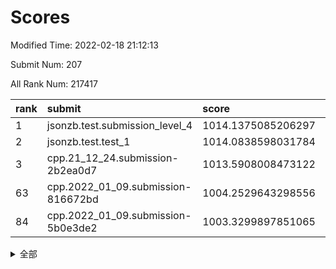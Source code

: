 # Scores

Modified Time: 2022-02-18 21:12:13

Submit Num: 207

All Rank Num: 217417

| rank |               submit               |       score        |       sigma        | pk_num |
| :--- | :--------------------------------- | :----------------- | :----------------- | :----- |
| 1    | jsonzb.test.submission_level_4     | 1014.1375085206297 | 0.8180091123150416 | 4206   |
| 2    | jsonzb.test.test_1                 | 1014.0838598031784 | 0.8127120023088683 | 4198   |
| 3    | cpp.21_12_24.submission-2b2ea0d7   | 1013.5908008473122 | 0.8199237288716683 | 4202   |
| 63   | cpp.2022_01_09.submission-816672bd | 1004.2529643298556 | 0.7135911176840558 | 4196   |
| 84   | cpp.2022_01_09.submission-5b0e3de2 | 1003.3299897851065 | 0.7036924413805548 | 4206   |


<details>
<summary>全部</summary>

| rank |                 submit                 |       score        |       sigma        | pk_num |
| :--- | :------------------------------------- | :----------------- | :----------------- | :----- |
| 1    | jsonzb.test.submission_level_4         | 1014.1375085206297 | 0.8180091123150416 | 4206   |
| 2    | jsonzb.test.test_1                     | 1014.0838598031784 | 0.8127120023088683 | 4198   |
| 3    | cpp.21_12_24.submission-2b2ea0d7       | 1013.5908008473122 | 0.8199237288716683 | 4202   |
| 4    | gobigger.level_3.submission_level_3_25 | 1012.2563274914978 | 0.7847512583479349 | 4198   |
| 5    | gobigger.level_3.submission_level_3_8  | 1011.8607149661718 | 0.7893849134024871 | 4212   |
| 6    | gobigger.level_3.submission_level_3_7  | 1011.6431096671834 | 0.7743519399128771 | 4196   |
| 7    | gobigger.level_3.submission_level_3_13 | 1011.5966841037714 | 0.7804434220778029 | 4198   |
| 8    | gobigger.level_3.submission_level_3_6  | 1011.2578933817582 | 0.7829527429339862 | 4200   |
| 9    | gobigger.level_3.submission_level_3_27 | 1011.1930415232075 | 0.7848668536563312 | 4197   |
| 10   | gobigger.level_3.submission_level_3_10 | 1011.0565859984938 | 0.7869406667247063 | 4200   |
| 11   | gobigger.level_3.submission_level_3_28 | 1010.9750052652796 | 0.7943109279306901 | 4199   |
| 12   | gobigger.level_3.submission_level_3_11 | 1010.9735416463213 | 0.7724350924595489 | 4197   |
| 13   | gobigger.level_3.submission_level_3_1  | 1010.9601808688544 | 0.7745085249658085 | 4200   |
| 14   | gobigger.level_3.submission_level_3_33 | 1010.948212947708  | 0.7507381066484086 | 4198   |
| 15   | gobigger.level_3.submission_level_3_29 | 1010.8419295294491 | 0.7773605959956087 | 4203   |
| 16   | gobigger.level_3.submission_level_3_16 | 1010.8001811578912 | 0.7718018806143493 | 4202   |
| 17   | gobigger.level_3.submission_level_3_2  | 1010.6425237112521 | 0.7580206808009394 | 4201   |
| 18   | gobigger.level_3.submission_level_3_34 | 1010.6102848752197 | 0.7658758832346276 | 4201   |
| 19   | gobigger.level_3.submission_level_3_21 | 1010.594626041077  | 0.7707497938586898 | 4197   |
| 20   | gobigger.level_3.submission_level_3_19 | 1010.5686864275542 | 0.7615728498527214 | 4201   |
| 21   | gobigger.level_3.submission_level_3_49 | 1010.547246145708  | 0.7628107956436877 | 4203   |
| 22   | gobigger.level_3.submission_level_3_38 | 1010.5273677872149 | 0.7922276613396901 | 4202   |
| 23   | gobigger.level_3.submission_level_3_0  | 1010.5148888307374 | 0.7596250054922912 | 4208   |
| 24   | gobigger.level_3.submission_level_3_32 | 1010.5111573281371 | 0.7748599055205432 | 4203   |
| 25   | gobigger.level_3.submission_level_3_22 | 1010.2947242469617 | 0.7572401912920498 | 4203   |
| 26   | gobigger.level_3.submission_level_3_41 | 1010.2607035024469 | 0.7838170682802205 | 4201   |
| 27   | gobigger.level_3.submission_level_3_20 | 1010.1582284296534 | 0.7585986453674941 | 4198   |
| 28   | gobigger.level_3.submission_level_3_4  | 1010.1573888993537 | 0.7638014088025059 | 4204   |
| 29   | gobigger.level_3.submission_level_3_37 | 1010.1363457635649 | 0.7523043931444524 | 4201   |
| 30   | gobigger.level_3.submission_level_3_30 | 1010.1190520951725 | 0.7670777086193832 | 4202   |
| 31   | gobigger.level_3.submission_level_3_15 | 1009.9775416267989 | 0.7629456137766963 | 4201   |
| 32   | gobigger.level_3.submission_level_3_39 | 1009.9380719158705 | 0.7541595975871022 | 4205   |
| 33   | gobigger.level_3.submission_level_3_48 | 1009.8944092582989 | 0.7648131135515631 | 4204   |
| 34   | gobigger.level_3.submission_level_3_40 | 1009.8710485438243 | 0.7665479231106576 | 4200   |
| 35   | gobigger.level_3.submission_level_3_43 | 1009.8220393996269 | 0.7554990360728199 | 4200   |
| 36   | gobigger.level_3.submission_level_3_31 | 1009.8087535126913 | 0.7484688948821127 | 4197   |
| 37   | gobigger.level_3.submission_level_3_24 | 1009.8006488440463 | 0.7539960421308463 | 4201   |
| 38   | gobigger.level_3.submission_level_3_47 | 1009.7891640355535 | 0.7559620044222495 | 4204   |
| 39   | gobigger.level_3.submission_level_3_12 | 1009.6747397595051 | 0.7684394970693967 | 4203   |
| 40   | gobigger.level_3.submission_level_3_5  | 1009.6086993982991 | 0.7518055082713387 | 4201   |
| 41   | gobigger.level_3.submission_level_3_9  | 1009.5798641415527 | 0.7508596132048453 | 4203   |
| 42   | gobigger.level_3.submission_level_3_46 | 1009.5156343907079 | 0.7478827388827396 | 4200   |
| 43   | gobigger.level_3.submission_level_3_23 | 1009.509976848683  | 0.7578882170904078 | 4195   |
| 44   | gobigger.level_3.submission_level_3_18 | 1009.4531351790608 | 0.7500990945690779 | 4203   |
| 45   | gobigger.level_3.submission_level_3_36 | 1009.3664606689969 | 0.752678804145904  | 4200   |
| 46   | gobigger.level_3.submission_level_3_26 | 1009.3554352454067 | 0.7708301821931702 | 4200   |
| 47   | gobigger.level_3.submission_level_3_35 | 1009.2852934816125 | 0.7668974518838763 | 4199   |
| 48   | gobigger.level_3.submission_level_3_42 | 1009.1918387413717 | 0.7414762807523514 | 4199   |
| 49   | gobigger.level_3.submission_level_3_14 | 1009.0952492825915 | 0.7671376586837867 | 4198   |
| 50   | gobigger.level_3.submission_level_3_45 | 1008.9998038294757 | 0.7448539606598966 | 4204   |
| 51   | gobigger.level_3.submission_level_3_17 | 1008.7224054729165 | 0.7488647321343839 | 4204   |
| 52   | gobigger.level_3.submission_level_3_3  | 1008.4237977630953 | 0.7339316232688354 | 4201   |
| 53   | gobigger.level_3.submission_level_3_44 | 1008.2808314030274 | 0.7479429540432251 | 4202   |
| 54   | gobigger.level_1.submission_level_1_18 | 1005.0447217382147 | 0.7094366124998794 | 4202   |
| 55   | gobigger.level_1.submission_level_1_8  | 1004.8699219260445 | 0.7191279548707679 | 4201   |
| 56   | gobigger.level_1.submission_level_1_12 | 1004.686773205088  | 0.7344587342262138 | 4201   |
| 57   | gobigger.level_1.submission_level_1_20 | 1004.5971392209598 | 0.7260596824371952 | 4200   |
| 58   | gobigger.level_1.submission_level_1_38 | 1004.554919339583  | 0.7235437320975384 | 4199   |
| 59   | gobigger.level_1.submission_level_1_22 | 1004.3948120967987 | 0.727791253510225  | 4202   |
| 60   | gobigger.level_1.submission_level_1_49 | 1004.3280345652421 | 0.7223450942895446 | 4197   |
| 61   | gobigger.level_1.submission_level_1_29 | 1004.3206373654241 | 0.7151171315629817 | 4201   |
| 62   | gobigger.level_1.submission_level_1_3  | 1004.2858048299652 | 0.7132234072161169 | 4198   |
| 63   | cpp.2022_01_09.submission-816672bd     | 1004.2529643298556 | 0.7135911176840558 | 4196   |
| 64   | gobigger.level_1.submission_level_1_27 | 1004.2170676216302 | 0.7284470602525396 | 4196   |
| 65   | gobigger.level_1.submission_level_1_14 | 1004.1918918291626 | 0.7185496427965479 | 4201   |
| 66   | gobigger.level_1.submission_level_1_43 | 1004.1073171309198 | 0.7285304271399399 | 4199   |
| 67   | gobigger.level_1.submission_level_1_6  | 1004.0857413165656 | 0.7205076138636535 | 4199   |
| 68   | gobigger.level_1.submission_level_1_34 | 1004.081222540644  | 0.7018077631873074 | 4202   |
| 69   | gobigger.level_1.submission_level_1_40 | 1004.0145003423484 | 0.7192946727264565 | 4205   |
| 70   | gobigger.level_1.submission_level_1_31 | 1004.0130730089688 | 0.7200866455896141 | 4206   |
| 71   | gobigger.level_1.submission_level_1_1  | 1004.0075751266988 | 0.7178952729456193 | 4197   |
| 72   | gobigger.level_1.submission_level_1_32 | 1003.9401299434842 | 0.7314135756119192 | 4200   |
| 73   | gobigger.level_1.submission_level_1_11 | 1003.9224758181119 | 0.7234206709700456 | 4202   |
| 74   | gobigger.level_1.submission_level_1_46 | 1003.9137134640903 | 0.7184006325008124 | 4201   |
| 75   | gobigger.level_1.submission_level_1_35 | 1003.720010415557  | 0.7233862569870542 | 4200   |
| 76   | gobigger.level_1.submission_level_1_9  | 1003.6301000912304 | 0.7192934676723209 | 4201   |
| 77   | gobigger.level_1.submission_level_1_4  | 1003.5080501327092 | 0.721713555286071  | 4205   |
| 78   | gobigger.level_1.submission_level_1_44 | 1003.4649397446544 | 0.7135694882275457 | 4199   |
| 79   | gobigger.level_1.submission_level_1_7  | 1003.4175723588304 | 0.7279812327300766 | 4207   |
| 80   | gobigger.level_1.submission_level_1_10 | 1003.397864635565  | 0.7256982794710793 | 4202   |
| 81   | gobigger.level_1.submission_level_1_30 | 1003.396597119006  | 0.7170373376169261 | 4208   |
| 82   | gobigger.level_1.submission_level_1_39 | 1003.380991179117  | 0.7197588186194445 | 4201   |
| 83   | gobigger.level_1.submission_level_1_15 | 1003.3383308182816 | 0.7198888680832163 | 4199   |
| 84   | cpp.2022_01_09.submission-5b0e3de2     | 1003.3299897851065 | 0.7036924413805548 | 4206   |
| 85   | gobigger.level_1.submission_level_1_36 | 1003.2797394751545 | 0.7211789250198123 | 4203   |
| 86   | gobigger.level_1.submission_level_1_17 | 1003.2474158068349 | 0.7097199151876716 | 4201   |
| 87   | gobigger.level_1.submission_level_1_23 | 1003.20678236748   | 0.70977884136054   | 4205   |
| 88   | gobigger.level_1.submission_level_1_13 | 1003.0965421436375 | 0.7108817503787018 | 4201   |
| 89   | gobigger.level_1.submission_level_1_16 | 1003.0268515850419 | 0.7152372858489068 | 4203   |
| 90   | gobigger.level_1.submission_level_1_21 | 1003.0095469191521 | 0.7174260686695566 | 4195   |
| 91   | gobigger.level_1.submission_level_1_37 | 1002.9759438629619 | 0.7215670107038332 | 4200   |
| 92   | gobigger.level_1.submission_level_1_24 | 1002.8398593625086 | 0.7104199740150972 | 4204   |
| 93   | gobigger.level_1.submission_level_1_33 | 1002.8293512063677 | 0.7300315291082549 | 4202   |
| 94   | gobigger.level_1.submission_level_1_0  | 1002.7667886961231 | 0.7179220788241532 | 4200   |
| 95   | gobigger.level_1.submission_level_1_5  | 1002.7580354182519 | 0.7293250509916309 | 4204   |
| 96   | gobigger.level_1.submission_level_1_42 | 1002.7541386616385 | 0.7187887139720707 | 4202   |
| 97   | gobigger.level_1.submission_level_1_28 | 1002.7310803648818 | 0.712313005950395  | 4205   |
| 98   | gobigger.level_1.submission_level_1_26 | 1002.6795188749354 | 0.7059308367403271 | 4201   |
| 99   | gobigger.level_1.submission_level_1_25 | 1002.509820299591  | 0.7120285845836891 | 4200   |
| 100  | gobigger.level_1.submission_level_1_2  | 1002.4473427657057 | 0.7152691585913392 | 4195   |
| 101  | gobigger.level_1.submission_level_1_47 | 1002.438302109919  | 0.7209387050610406 | 4202   |
| 102  | gobigger.level_1.submission_level_1_48 | 1002.4344760221662 | 0.7207820659187528 | 4201   |
| 103  | gobigger.level_1.submission_level_1_45 | 1001.9399836189095 | 0.7096741895509    | 4203   |
| 104  | gobigger.level_1.submission_level_1_41 | 1001.8925108837117 | 0.7171548871097637 | 4197   |
| 105  | gobigger.level_1.submission_level_1_19 | 1001.5061473638352 | 0.707264164413059  | 4203   |
| 106  | gobigger.random.submission_random_48   | 997.0260401702827  | 0.7171677091023135 | 4198   |
| 107  | gobigger.random.submission_random_30   | 996.885589919347   | 0.7212940773437403 | 4201   |
| 108  | gobigger.random.submission_random_9    | 996.8316783228205  | 0.7268982462639567 | 4207   |
| 109  | gobigger.random.submission_random_29   | 996.7830888163606  | 0.7106685762150792 | 4206   |
| 110  | gobigger.random.submission_random_22   | 996.658448820661   | 0.7093783884655728 | 4199   |
| 111  | gobigger.random.submission_random_14   | 996.6301519766208  | 0.7028547209744656 | 4201   |
| 112  | gobigger.random.submission_random_20   | 996.5514295956     | 0.7047789791996383 | 4196   |
| 113  | gobigger.random.submission_random_47   | 996.5159025377112  | 0.7146843269423301 | 4200   |
| 114  | gobigger.random.submission_random_1    | 996.5134708002829  | 0.7237344602576644 | 4203   |
| 115  | gobigger.random.submission_random_0    | 996.4971401503301  | 0.7094684633056938 | 4203   |
| 116  | gobigger.random.submission_random_38   | 996.4880510436002  | 0.7093636592560056 | 4196   |
| 117  | gobigger.random.submission_random_21   | 996.4210363401447  | 0.7076922216327639 | 4201   |
| 118  | gobigger.random.submission_random_32   | 996.1788614463712  | 0.7102088829799895 | 4206   |
| 119  | gobigger.random.submission_random_35   | 996.1787236149302  | 0.7027873723757785 | 4204   |
| 120  | gobigger.random.submission_random_2    | 996.1418819482487  | 0.7102323934183464 | 4200   |
| 121  | gobigger.random.submission_random_45   | 996.0951749068521  | 0.7173078103624339 | 4205   |
| 122  | gobigger.random.submission_random_46   | 996.0866502141741  | 0.712953793216278  | 4198   |
| 123  | gobigger.random.submission_random_5    | 996.0739070522122  | 0.7116016361755619 | 4199   |
| 124  | gobigger.random.submission_random_37   | 996.0483941271962  | 0.7030985070492672 | 4197   |
| 125  | gobigger.random.submission_random_4    | 995.9769393638061  | 0.7046480332210779 | 4200   |
| 126  | gobigger.random.submission_random_26   | 995.9635707821973  | 0.7209937243650869 | 4202   |
| 127  | gobigger.random.submission_random_3    | 995.9423264533112  | 0.7196195569026593 | 4203   |
| 128  | gobigger.random.submission_random_40   | 995.8850204216093  | 0.7033496061915222 | 4204   |
| 129  | gobigger.random.submission_random_12   | 995.8591335032364  | 0.707181801775295  | 4198   |
| 130  | gobigger.random.submission_random_16   | 995.8456308052508  | 0.7199099741567451 | 4202   |
| 131  | gobigger.random.submission_random_7    | 995.8448962825028  | 0.7092959192760943 | 4204   |
| 132  | gobigger.random.submission_random_6    | 995.8345249676562  | 0.6984359481560954 | 4199   |
| 133  | gobigger.random.submission_random_18   | 995.8310725940316  | 0.7037228202974003 | 4203   |
| 134  | gobigger.random.submission_random_10   | 995.825390098374   | 0.729761904807672  | 4203   |
| 135  | gobigger.random.submission_random_24   | 995.7821035145465  | 0.7148428814787314 | 4199   |
| 136  | gobigger.random.submission_random_25   | 995.7533285808022  | 0.7133576947768573 | 4204   |
| 137  | gobigger.random.submission_random_28   | 995.549360168388   | 0.6926749874351837 | 4204   |
| 138  | gobigger.random.submission_random_23   | 995.3961077942732  | 0.7127453221070333 | 4204   |
| 139  | gobigger.random.submission_random_43   | 995.3658861915882  | 0.7159577421111256 | 4203   |
| 140  | gobigger.random.submission_random_8    | 995.2310324661042  | 0.7152584314654651 | 4202   |
| 141  | gobigger.random.submission_random_41   | 995.229828725466   | 0.7175107442633132 | 4207   |
| 142  | gobigger.random.submission_random_13   | 995.1991480767164  | 0.7244520904027496 | 4203   |
| 143  | gobigger.random.submission_random_31   | 995.1013879482208  | 0.7177468115861868 | 4198   |
| 144  | gobigger.random.submission_random_33   | 995.0722088663298  | 0.744995622688825  | 4206   |
| 145  | gobigger.random.submission_random_11   | 994.9875058250556  | 0.7050510515788286 | 4200   |
| 146  | gobigger.random.submission_random_44   | 994.9818372258775  | 0.7297875733873006 | 4197   |
| 147  | gobigger.random.submission_random_17   | 994.9616574562247  | 0.710191469179208  | 4200   |
| 148  | gobigger.random.submission_random_15   | 994.9347703036375  | 0.7140016747998634 | 4195   |
| 149  | gobigger.random.submission_random_42   | 994.9201769031846  | 0.731709835450159  | 4201   |
| 150  | gobigger.random.submission_random_27   | 994.771057289634   | 0.7196120466143641 | 4205   |
| 151  | gobigger.random.submission_random_39   | 994.7348165840293  | 0.7256247614016901 | 4204   |
| 152  | gobigger.random.submission_random_34   | 994.6471268034545  | 0.7165170029249134 | 4199   |
| 153  | gobigger.random.submission_random_36   | 994.4714101904285  | 0.7120141022534209 | 4201   |
| 154  | gobigger.random.submission_random_49   | 994.4690788662953  | 0.7039317030824028 | 4205   |
| 155  | gobigger.random.submission_random_19   | 994.461907912018   | 0.7175920862397994 | 4203   |
| 156  | gobigger.level_2.submission_level_2_13 | 993.5740747659154  | 0.736686384550945  | 4204   |
| 157  | gobigger.level_2.submission_level_2_18 | 993.2433846585387  | 0.7304170064843911 | 4201   |
| 158  | gobigger.level_2.submission_level_2_42 | 993.1206186643752  | 0.7435368359736592 | 4206   |
| 159  | gobigger.level_2.submission_level_2_0  | 992.9504273773268  | 0.7423755618817438 | 4196   |
| 160  | gobigger.level_2.submission_level_2_10 | 992.8773983506925  | 0.7561946013367072 | 4201   |
| 161  | gobigger.level_2.submission_level_2_40 | 992.7622449796381  | 0.7320166342388779 | 4204   |
| 162  | gobigger.level_2.submission_level_2_21 | 992.7581490434579  | 0.7299314454051298 | 4201   |
| 163  | gobigger.level_2.submission_level_2_17 | 992.6286729707103  | 0.7277117199276468 | 4205   |
| 164  | gobigger.level_2.submission_level_2_1  | 992.5306005314534  | 0.7406630778536054 | 4202   |
| 165  | gobigger.level_2.submission_level_2_33 | 992.4581183646806  | 0.7336768829211595 | 4201   |
| 166  | gobigger.level_2.submission_level_2_32 | 992.4052381854327  | 0.7388393336083169 | 4195   |
| 167  | gobigger.level_2.submission_level_2_6  | 992.3598207443976  | 0.7531978169018587 | 4202   |
| 168  | gobigger.level_2.submission_level_2_19 | 992.3429421313185  | 0.7491456657484429 | 4202   |
| 169  | gobigger.level_2.submission_level_2_23 | 992.3310282137973  | 0.7388599270763772 | 4208   |
| 170  | gobigger.level_2.submission_level_2_28 | 992.3113762674536  | 0.7614326244883352 | 4197   |
| 171  | gobigger.level_2.submission_level_2_12 | 992.2882434784779  | 0.7367039719249245 | 4202   |
| 172  | gobigger.level_2.submission_level_2_39 | 992.2624409830596  | 0.7580513725225285 | 4201   |
| 173  | gobigger.level_2.submission_level_2_11 | 992.2519774986011  | 0.7515281697865165 | 4201   |
| 174  | gobigger.level_2.submission_level_2_29 | 992.2223977889312  | 0.7428017665219917 | 4200   |
| 175  | gobigger.level_2.submission_level_2_4  | 992.1560735585672  | 0.7521674385231929 | 4200   |
| 176  | gobigger.level_2.submission_level_2_41 | 992.1332361471596  | 0.7551638242616335 | 4198   |
| 177  | gobigger.level_2.submission_level_2_38 | 992.1122462019987  | 0.7337830924533383 | 4203   |
| 178  | gobigger.level_2.submission_level_2_48 | 991.9650094737167  | 0.7473979311318588 | 4201   |
| 179  | gobigger.level_2.submission_level_2_3  | 991.9075691403616  | 0.7374755358236241 | 4203   |
| 180  | gobigger.level_2.submission_level_2_25 | 991.8910966980967  | 0.7403158308146215 | 4204   |
| 181  | gobigger.level_2.submission_level_2_14 | 991.8857118179016  | 0.7301855542023387 | 4201   |
| 182  | gobigger.level_2.submission_level_2_8  | 991.8674153425512  | 0.7412253067636166 | 4200   |
| 183  | gobigger.level_2.submission_level_2_49 | 991.829865613886   | 0.7500879127982185 | 4201   |
| 184  | gobigger.level_2.submission_level_2_2  | 991.8153121936981  | 0.7435256340952354 | 4197   |
| 185  | gobigger.level_2.submission_level_2_43 | 991.7090291310581  | 0.7499179030387247 | 4201   |
| 186  | gobigger.level_2.submission_level_2_15 | 991.6201862954271  | 0.7495035907248158 | 4202   |
| 187  | gobigger.level_2.submission_level_2_30 | 991.615410699591   | 0.7458818402523694 | 4202   |
| 188  | gobigger.level_2.submission_level_2_31 | 991.5869953790277  | 0.7449876837053564 | 4196   |
| 189  | gobigger.level_2.submission_level_2_22 | 991.5170975001272  | 0.7629340918274963 | 4204   |
| 190  | gobigger.level_2.submission_level_2_7  | 991.5124463993944  | 0.7389827636251437 | 4196   |
| 191  | gobigger.level_2.submission_level_2_47 | 991.4784193295496  | 0.7583874647286368 | 4202   |
| 192  | gobigger.level_2.submission_level_2_9  | 991.3743452398896  | 0.7528847373121982 | 4203   |
| 193  | gobigger.level_2.submission_level_2_26 | 991.2223464476999  | 0.7390003261963709 | 4207   |
| 194  | gobigger.level_2.submission_level_2_16 | 991.1816615585774  | 0.7524371089476701 | 4197   |
| 195  | gobigger.level_2.submission_level_2_46 | 991.1543184888956  | 0.7718674539453599 | 4206   |
| 196  | gobigger.level_2.submission_level_2_44 | 991.1515506666592  | 0.7608199440849805 | 4201   |
| 197  | gobigger.level_2.submission_level_2_20 | 991.1079959652723  | 0.7482133039966954 | 4199   |
| 198  | gobigger.level_2.submission_level_2_24 | 990.9417425981246  | 0.7486945052756039 | 4202   |
| 199  | gobigger.level_2.submission_level_2_5  | 990.9337549849852  | 0.7540723897676038 | 4204   |
| 200  | gobigger.level_2.submission_level_2_35 | 990.9267347623653  | 0.7560784749521677 | 4201   |
| 201  | gobigger.level_2.submission_level_2_45 | 990.8774295375341  | 0.7501559466676931 | 4204   |
| 202  | gobigger.level_2.submission_level_2_37 | 990.8156026039393  | 0.73841439387636   | 4200   |
| 203  | gobigger.level_2.submission_level_2_36 | 990.7229472934927  | 0.7780097636129444 | 4203   |
| 204  | gobigger.level_2.submission_level_2_27 | 990.630299710719   | 0.7490059067214557 | 4202   |
| 205  | gobigger.level_2.submission_level_2_34 | 990.2838148464505  | 0.7750009835999465 | 4199   |
| 206  | gobigger.none.submission_none_1        | 977.5226059390312  | 1.266058432955457  | 4206   |
| 207  | gobigger.none.submission_none_0        | 977.1849210901363  | 1.408608177203127  | 4204   |

</details>